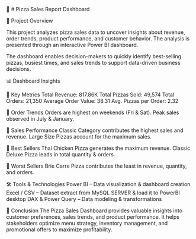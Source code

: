 🍕 # Pizza Sales Report Dashboard

📌 Project Overview

This project analyzes pizza sales data to uncover insights about revenue, order trends, product performance, and customer behavior. The analysis is presented through an interactive Power BI dashboard.

The dashboard enables decision-makers to quickly identify best-selling pizzas, busiest times, and sales trends to support data-driven business decisions.

📊 Dashboard Insights

🔹 Key Metrics
Total Revenue: 817.86K
Total Pizzas Sold: 49,574
Total Orders: 21,350
Average Order Value: 38.31
Avg. Pizzas per Order: 2.32

🔹 Order Trends
Orders are highest on weekends (Fri & Sat).
Peak sales observed in July & January.

🔹 Sales Performance
Classic Category contributes the highest sales and revenue.
Large Size Pizzas account for the maximum sales.

🔹 Best Sellers
Thai Chicken Pizza generates the maximum revenue.
Classic Deluxe Pizza leads in total quantity & orders.

🔹 Worst Sellers
Brie Carre Pizza contributes the least in revenue, quantity, and orders.

🛠️ Tools & Technologies
Power BI – Data visualization & dashboard creation
Excel / CSV – Dataset extract from MySQL SERVER & load it to PowerBI desktop
DAX & Power Query – Data modeling & transformations


📌 Conclusion
The Pizza Sales Dashboard provides valuable insights into customer preferences, sales trends, and product performance.
It helps stakeholders optimize menu strategy, inventory management, and promotional offers to maximize profitability.
